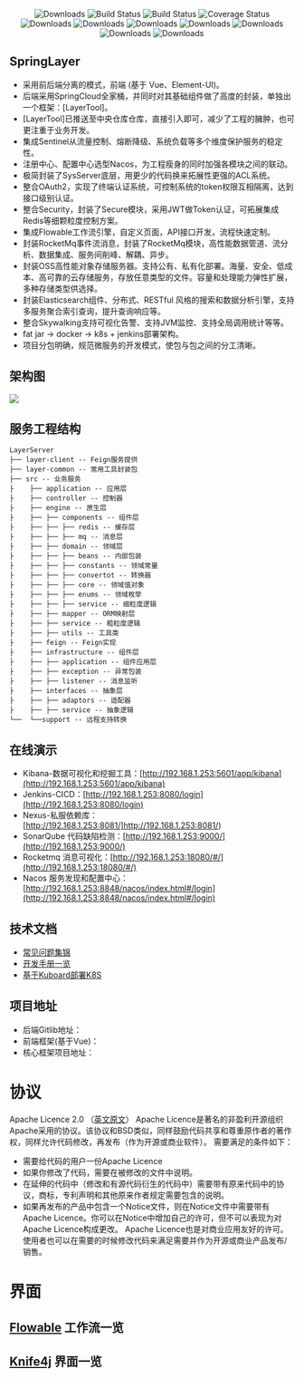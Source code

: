  <p align="center">
      <img src="https://img.shields.io/badge/Release-V1.0.0-green.svg" alt="Downloads">
      <img src="https://img.shields.io/badge/JDK-1.8+-green.svg" alt="Build Status">
  <img src="https://img.shields.io/badge/license-Apache%202-blue.svg" alt="Build Status">
   <img src="https://img.shields.io/badge/Spring%20Cloud-Hoxton.SR9-blue.svg" alt="Coverage Status">
   <img src="https://img.shields.io/badge/Spring%20Boot-2.3.5-blue.svg" alt="Downloads">
   <img src="https://img.shields.io/badge/Mybatis%20Plus-3.5.1-blue.svg" alt="Downloads">
   <img src="https://img.shields.io/badge/Postgresql-42.1.1-blue.svg" alt="Downloads">
   <img src="https://img.shields.io/badge/SkyWalking-8.7.0-blue.svg" alt="Downloads"> 
   <img src="https://img.shields.io/badge/Rocketmq-2.0.3-blue.svg" alt="Downloads"> 
   <img src="https://img.shields.io/badge/Elasticsearch-7.svg" alt="Downloads">
   <img src="https://img.shields.io/badge/Author-H%20zhi-ff69b4.svg" alt="Downloads">
 </p>  

## SpringLayer
* 采用前后端分离的模式，前端 (基于 Vue、Element-UI)。
* 后端采用SpringCloud全家桶，并同时对其基础组件做了高度的封装，单独出一个框架：[LayerTool]。
* [LayerTool]已推送至中央仓库仓库，直接引入即可，减少了工程的臃肿，也可更注重于业务开发。
* 集成Sentinel从流量控制、熔断降级、系统负载等多个维度保护服务的稳定性。
* 注册中心、配置中心选型Nacos，为工程瘦身的同时加强各模块之间的联动。
* 极简封装了SysServer底层，用更少的代码换来拓展性更强的ACL系统。
* 整合OAuth2，实现了终端认证系统，可控制系统的token权限互相隔离，达到接口级别认证。
* 整合Security，封装了Secure模块，采用JWT做Token认证，可拓展集成Redis等细颗粒度控制方案。
* 集成Flowable工作流引擎，自定义页面，API接口开发，流程快速定制。
* 封装RocketMq事件流消息，封装了RocketMq模块，高性能数据管道、流分析、数据集成、服务间削峰、解耦、异步。
* 封装OSS高性能对象存储服务器。支持公有、私有化部署。海量、安全、低成本、高可靠的云存储服务，存放任意类型的文件。容量和处理能力弹性扩展，多种存储类型供选择。
* 封装Elasticsearch组件、分布式、RESTful 风格的搜索和数据分析引擎，支持多服务聚合索引查询，提升查询响应等。
* 整合Skywalking支持可视化告警、支持JVM监控、支持全局调用统计等等。
* fat jar -> docker -> k8s + jenkins部署架构。
* 项目分包明确，规范微服务的开发模式，使包与包之间的分工清晰。

## 架构图
<img src="http://192.168.1.254/zkzx-layer/layer-core/-/raw/master/%E6%9E%B6%E6%9E%84%E5%9B%BE.png"/>

## 服务工程结构
``` 
LayerServer
├── layer-client -- Feign服务提供
├── layer-common -- 常用工具封装包
├── src -- 业务服务
├    ├── application -- 应用层
├    ├── controller -- 控制器
├    ├── engine -- 原生层
├    ├── ├── components -- 组件层
├    ├── ├── ├── redis -- 缓存层
├    ├── ├── ├── mq -- 消息层
├    ├── ├── domain -- 领域层
├    ├── ├── ├── beans -- 内部包装
├    ├── ├── ├── constants -- 领域常量
├    ├── ├── ├── convertot -- 转换器
├    ├── ├── ├── core -- 领域值对象
├    ├── ├── ├── enums -- 领域枚举
├    ├── ├── ├── service -- 细粒度逻辑
├    ├── ├── mapper -- ORM映射层
├    ├── ├── service -- 粗粒度逻辑
├    ├── ├── utils -- 工具类
├    ├── feign -- Feign实现
├    ├── infrastructure -- 组件层
├    ├── ├── application -- 组件应用层
├    ├── ├── exception -- 异常包装
├    ├── ├── listener -- 消息监听
├    ├── interfaces -- 抽象层
├    ├── ├── adaptors -- 适配器
├    ├── ├── service -- 抽象逻辑
└──  └──support -- 远程支持转换
```


## 在线演示
* Kibana-数据可视化和挖掘工具：[http://192.168.1.253:5601/app/kibana](http://192.168.1.253:5601/app/kibana)
* Jenkins-CICD：[http://192.168.1.253:8080/login](http://192.168.1.253:8080/login)
* Nexus-私服依赖库：[http://192.168.1.253:8081/]http://192.168.1.253:8081/)
* SonarQube 代码缺陷检测：[http://192.168.1.253:9000/](http://192.168.1.253:9000/)
* Rocketmq 消息可视化：[http://192.168.1.253:18080/#/](http://192.168.1.253:18080/#/)
* Nacos 服务发现和配置中心：[http://192.168.1.253:8848/nacos/index.html#/login](http://192.168.1.253:8848/nacos/index.html#/login)

## 技术文档
* [常见问题集锦]()
* [开发手册一览]()
* [基于Kuboard部署K8S]()

## 项目地址
* 后端Gitlib地址：[]()
* 前端框架(基于Vue)：[]()
* 核心框架项目地址：[]()

# 协议
Apache Licence 2.0 （[英文原文](http://www.apache.org/licenses/LICENSE-2.0.html)）
Apache Licence是著名的非盈利开源组织Apache采用的协议。该协议和BSD类似，同样鼓励代码共享和尊重原作者的著作权，同样允许代码修改，再发布（作为开源或商业软件）。
需要满足的条件如下：
* 需要给代码的用户一份Apache Licence
* 如果你修改了代码，需要在被修改的文件中说明。
* 在延伸的代码中（修改和有源代码衍生的代码中）需要带有原来代码中的协议，商标，专利声明和其他原来作者规定需要包含的说明。
* 如果再发布的产品中包含一个Notice文件，则在Notice文件中需要带有Apache Licence。你可以在Notice中增加自己的许可，但不可以表现为对Apache Licence构成更改。
Apache Licence也是对商业应用友好的许可。使用者也可以在需要的时候修改代码来满足需要并作为开源或商业产品发布/销售。

# 界面

## [Flowable](#) 工作流一览


## [Knife4j](#) 界面一览


